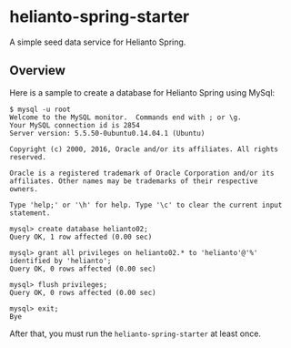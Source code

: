 # helianto-spring-starter

A simple seed data service for Helianto Spring.

## Overview

Here is a sample to create a database for Helianto Spring using MySql:

```
$ mysql -u root
Welcome to the MySQL monitor.  Commands end with ; or \g.
Your MySQL connection id is 2854
Server version: 5.5.50-0ubuntu0.14.04.1 (Ubuntu)

Copyright (c) 2000, 2016, Oracle and/or its affiliates. All rights reserved.

Oracle is a registered trademark of Oracle Corporation and/or its
affiliates. Other names may be trademarks of their respective
owners.

Type 'help;' or '\h' for help. Type '\c' to clear the current input statement.

mysql> create database helianto02;
Query OK, 1 row affected (0.00 sec)

mysql> grant all privileges on helianto02.* to 'helianto'@'%' identified by 'helianto';
Query OK, 0 rows affected (0.00 sec)

mysql> flush privileges;
Query OK, 0 rows affected (0.00 sec)

mysql> exit;
Bye

```

After that, you must run the ```helianto-spring-starter``` at least once.

